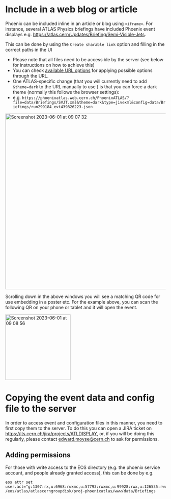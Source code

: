 # Include in a web blog or article

Phoenix can be included inline in an article or blog using `<iframe>`. For instance, several ATLAS Physics briefings have included Phoenix event displays e.g. https://atlas.cern/Updates/Briefing/Semi-Visible-Jets.

This can be done by using the `Create sharable link` option and filling in the correct paths in the UI
 * Please note that all files need to be accessible by the server (see below for instructions on how to achieve this)
 * You can check [available URL options](https://github.com/HSF/phoenix/blob/master/guides/users.md#url-options) for applying possible options through the URL.
 * One ATLAS-specific change (that you will currently need to add `&theme=dark` to the URL manually to use ) is that you can force a dark theme (normally this follows the browser settings):
  * e.g. `https://phoenixatlas.web.cern.ch/PhoenixATLAS/?file=data/Briefings/SVJT.xml&theme=dark&type=jivexml&config=data/Briefings/run299184_evt439826223.json`

<img width="551" alt="Screenshot 2023-06-01 at 09 07 32" src="https://github.com/ATLAS-experiment/PhoenixATLAS/assets/6764617/34ef3232-f337-4bed-adb8-fb1789cbdcdb">

Scrolling down in the above windows you will see a matching QR code for use embedding in a poster etc. For the example above, you can scan the following QR on your phone or tablet and it will open the event.

<img width="205" alt="Screenshot 2023-06-01 at 09 08 56" src="https://github.com/ATLAS-experiment/PhoenixATLAS/assets/6764617/bb5709be-53b8-4542-a72b-a747d754ad2a">

# Copying the event data and config file to the server

In order to access event and configuration files in this manner, you need to first copy them to the server. To do this you can open a JIRA ticket on https://its.cern.ch/jira/projects/ATLDISPLAY, or, if you will be doing this regularly, please contact edward.moyse@cern.ch to ask for permissions. 

## Adding permissions
For those with write access to the EOS directory (e.g. the phoenix service account, and people already granted access), this can be done by e.g.
```
eos attr set  user.acl="g:1307:rx,u:6968:rwxmc,u:57793:rwxmc,u:99928:rwx,u:126535:rwx,u:58351:rwxmc,u:1203:rwxmc" /eos/atlas/atlascerngroupdisk/proj-phoenixatlas/www/data/Briefings
```
